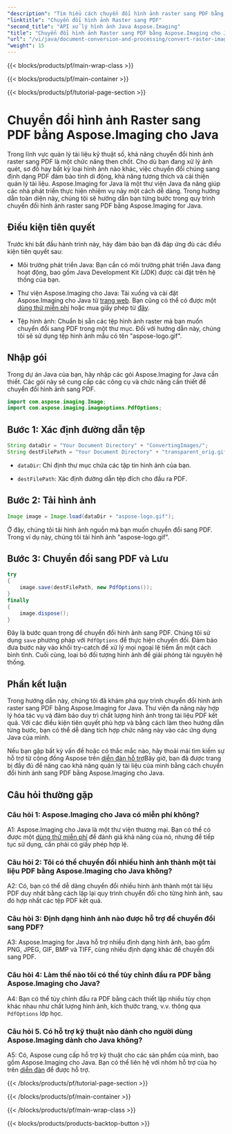 ```yaml
---
"description": "Tìm hiểu cách chuyển đổi hình ảnh raster sang PDF bằng Aspose.Imaging cho Java. Các bước đơn giản để có kết quả chất lượng cao."
"linktitle": "Chuyển đổi hình ảnh Raster sang PDF"
"second_title": "API xử lý hình ảnh Java Aspose.Imaging"
"title": "Chuyển đổi hình ảnh Raster sang PDF bằng Aspose.Imaging cho Java"
"url": "/vi/java/document-conversion-and-processing/convert-raster-images-to-pdf/"
"weight": 15
---
```


{{< blocks/products/pf/main-wrap-class >}}

{{< blocks/products/pf/main-container >}}

{{< blocks/products/pf/tutorial-page-section >}}

# Chuyển đổi hình ảnh Raster sang PDF bằng Aspose.Imaging cho Java

Trong lĩnh vực quản lý tài liệu kỹ thuật số, khả năng chuyển đổi hình ảnh raster sang PDF là một chức năng then chốt. Cho dù bạn đang xử lý ảnh quét, sơ đồ hay bất kỳ loại hình ảnh nào khác, việc chuyển đổi chúng sang định dạng PDF đảm bảo tính di động, khả năng tương thích và cải thiện quản lý tài liệu. Aspose.Imaging for Java là một thư viện Java đa năng giúp các nhà phát triển thực hiện nhiệm vụ này một cách dễ dàng. Trong hướng dẫn toàn diện này, chúng tôi sẽ hướng dẫn bạn từng bước trong quy trình chuyển đổi hình ảnh raster sang PDF bằng Aspose.Imaging for Java.

## Điều kiện tiên quyết

Trước khi bắt đầu hành trình này, hãy đảm bảo bạn đã đáp ứng đủ các điều kiện tiên quyết sau:

- Môi trường phát triển Java: Bạn cần có môi trường phát triển Java đang hoạt động, bao gồm Java Development Kit (JDK) được cài đặt trên hệ thống của bạn.

- Thư viện Aspose.Imaging cho Java: Tải xuống và cài đặt Aspose.Imaging cho Java từ [trang web](https://releases.aspose.com/imaging/java/). Bạn cũng có thể có được một [dùng thử miễn phí](https://releases.aspose.com/) hoặc mua giấy phép từ [đây](https://purchase.aspose.com/buy).

- Tệp hình ảnh: Chuẩn bị sẵn các tệp hình ảnh raster mà bạn muốn chuyển đổi sang PDF trong một thư mục. Đối với hướng dẫn này, chúng tôi sẽ sử dụng tệp hình ảnh mẫu có tên "aspose-logo.gif".

## Nhập gói

Trong dự án Java của bạn, hãy nhập các gói Aspose.Imaging for Java cần thiết. Các gói này sẽ cung cấp các công cụ và chức năng cần thiết để chuyển đổi hình ảnh sang PDF.

```java
import com.aspose.imaging.Image;
import com.aspose.imaging.imageoptions.PdfOptions;
```

## Bước 1: Xác định đường dẫn tệp

```java
String dataDir = "Your Document Directory" + "ConvertingImages/";
String destFilePath = "Your Document Directory" + "transparent_orig.gif.pdf";
```

- `dataDir`: Chỉ định thư mục chứa các tập tin hình ảnh của bạn.

- `destFilePath`: Xác định đường dẫn tệp đích cho đầu ra PDF.

## Bước 2: Tải hình ảnh

```java
Image image = Image.load(dataDir + "aspose-logo.gif");
```

Ở đây, chúng tôi tải hình ảnh nguồn mà bạn muốn chuyển đổi sang PDF. Trong ví dụ này, chúng tôi tải hình ảnh "aspose-logo.gif".

## Bước 3: Chuyển đổi sang PDF và Lưu

```java
try
{
    image.save(destFilePath, new PdfOptions());
}
finally
{
    image.dispose();
}
```

Đây là bước quan trọng để chuyển đổi hình ảnh sang PDF. Chúng tôi sử dụng `save` phương pháp với `PdfOptions` để thực hiện chuyển đổi. Đảm bảo đưa bước này vào khối try-catch để xử lý mọi ngoại lệ tiềm ẩn một cách bình tĩnh. Cuối cùng, loại bỏ đối tượng hình ảnh để giải phóng tài nguyên hệ thống.

## Phần kết luận

Trong hướng dẫn này, chúng tôi đã khám phá quy trình chuyển đổi hình ảnh raster sang PDF bằng Aspose.Imaging for Java. Thư viện đa năng này hợp lý hóa tác vụ và đảm bảo duy trì chất lượng hình ảnh trong tài liệu PDF kết quả. Với các điều kiện tiên quyết phù hợp và bằng cách làm theo hướng dẫn từng bước, bạn có thể dễ dàng tích hợp chức năng này vào các ứng dụng Java của mình.

Nếu bạn gặp bất kỳ vấn đề hoặc có thắc mắc nào, hãy thoải mái tìm kiếm sự hỗ trợ từ cộng đồng Aspose trên [diễn đàn hỗ trợ](https://forum.aspose.com/)Bây giờ, bạn đã được trang bị đầy đủ để nâng cao khả năng quản lý tài liệu của mình bằng cách chuyển đổi hình ảnh sang PDF bằng Aspose.Imaging cho Java.

## Câu hỏi thường gặp

### Câu hỏi 1: Aspose.Imaging cho Java có miễn phí không?

A1: Aspose.Imaging cho Java là một thư viện thương mại. Bạn có thể có được một [dùng thử miễn phí](https://releases.aspose.com/) để đánh giá khả năng của nó, nhưng để tiếp tục sử dụng, cần phải có giấy phép hợp lệ.

### Câu hỏi 2: Tôi có thể chuyển đổi nhiều hình ảnh thành một tài liệu PDF bằng Aspose.Imaging cho Java không?

A2: Có, bạn có thể dễ dàng chuyển đổi nhiều hình ảnh thành một tài liệu PDF duy nhất bằng cách lặp lại quy trình chuyển đổi cho từng hình ảnh, sau đó hợp nhất các tệp PDF kết quả.

### Câu hỏi 3: Định dạng hình ảnh nào được hỗ trợ để chuyển đổi sang PDF?

A3: Aspose.Imaging for Java hỗ trợ nhiều định dạng hình ảnh, bao gồm PNG, JPEG, GIF, BMP và TIFF, cùng nhiều định dạng khác để chuyển đổi sang PDF.

### Câu hỏi 4: Làm thế nào tôi có thể tùy chỉnh đầu ra PDF bằng Aspose.Imaging cho Java?

A4: Bạn có thể tùy chỉnh đầu ra PDF bằng cách thiết lập nhiều tùy chọn khác nhau như chất lượng hình ảnh, kích thước trang, v.v. thông qua `PdfOptions` lớp học.

### Câu hỏi 5. Có hỗ trợ kỹ thuật nào dành cho người dùng Aspose.Imaging dành cho Java không?

A5: Có, Aspose cung cấp hỗ trợ kỹ thuật cho các sản phẩm của mình, bao gồm Aspose.Imaging cho Java. Bạn có thể liên hệ với nhóm hỗ trợ của họ trên [diễn đàn](https://forum.aspose.com/) để được hỗ trợ.

{{< /blocks/products/pf/tutorial-page-section >}}

{{< /blocks/products/pf/main-container >}}

{{< /blocks/products/pf/main-wrap-class >}}

{{< blocks/products/products-backtop-button >}}